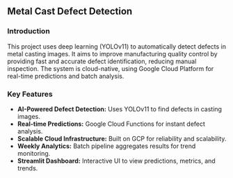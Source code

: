 ## Metal Cast Defect Detection

### Introduction

This project uses deep learning (YOLOv11) to automatically detect defects in metal casting images. It aims to improve manufacturing quality control by providing fast and accurate defect identification, reducing manual inspection. The system is cloud-native, using Google Cloud Platform for real-time predictions and batch analysis.

### Key Features

*   **AI-Powered Defect Detection:** Uses YOLOv11 to find defects in casting images.
*   **Real-time Predictions:** Google Cloud Functions for instant defect analysis.
*   **Scalable Cloud Infrastructure:** Built on GCP for reliability and scalability.
*   **Weekly Analytics:** Batch pipeline aggregates results for trend monitoring.
*   **Streamlit Dashboard:** Interactive UI to view predictions, metrics, and trends.